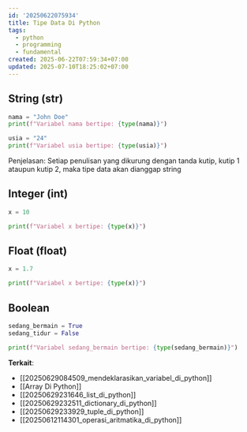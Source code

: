 ```yaml
---
id: '20250622075934'
title: Tipe Data Di Python
tags:
  - python
  - programming
  - fundamental
created: 2025-06-22T07:59:34+07:00
updated: 2025-07-10T18:25:02+07:00
---
```


## String (str)

```python
nama = "John Doe"
print(f"Variabel nama bertipe: {type(nama)}")

usia = "24"
print(f"Variabel usia bertipe: {type(usia)}")
```

Penjelasan:
Setiap penulisan yang dikurung dengan tanda kutip, kutip 1 ataupun kutip 2, maka tipe data akan dianggap string

## Integer (int)

```python
x = 10

print(f"Variabel x bertipe: {type(x)}")
```

## Float (float)

```python
x = 1.7

print(f"Variabel x bertipe: {type(x)}")
```

## Boolean

```python
sedang_bermain = True
sedang_tidur = False

print(f"Variabel sedang_bermain bertipe: {type(sedang_bermain)}")
```

**Terkait**:

- [[20250629084509_mendeklarasikan_variabel_di_python]]
- [[Array Di Python]]
- [[20250629231646_list_di_python]]
- [[20250629232511_dictionary_di_python]]
- [[20250629233929_tuple_di_python]]
- [[20250612114301_operasi_aritmatika_di_python]]
